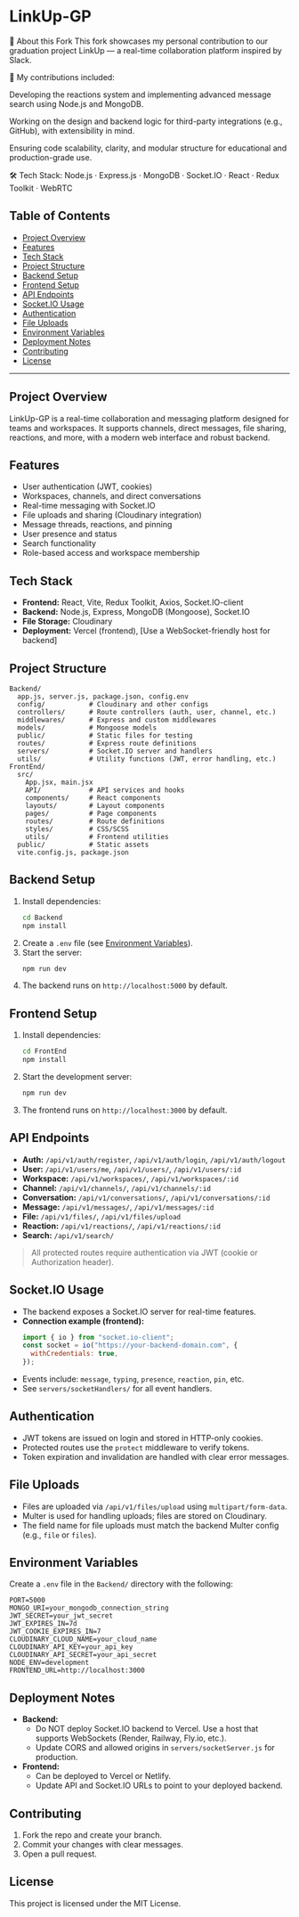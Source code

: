# LinkUp-GP

📌 About this Fork
This fork showcases my personal contribution to our graduation project LinkUp — a real-time collaboration platform inspired by Slack.

🔧 My contributions included:

Developing the reactions system and implementing advanced message search using Node.js and MongoDB.

Working on the design and backend logic for third-party integrations (e.g., GitHub), with extensibility in mind.

Ensuring code scalability, clarity, and modular structure for educational and production-grade use.

🛠️ Tech Stack:
Node.js · Express.js · MongoDB · Socket.IO · React · Redux Toolkit · WebRTC



## Table of Contents

- [Project Overview](#project-overview)
- [Features](#features)
- [Tech Stack](#tech-stack)
- [Project Structure](#project-structure)
- [Backend Setup](#backend-setup)
- [Frontend Setup](#frontend-setup)
- [API Endpoints](#api-endpoints)
- [Socket.IO Usage](#socketio-usage)
- [Authentication](#authentication)
- [File Uploads](#file-uploads)
- [Environment Variables](#environment-variables)
- [Deployment Notes](#deployment-notes)
- [Contributing](#contributing)
- [License](#license)

---

## Project Overview

LinkUp-GP is a real-time collaboration and messaging platform designed for teams and workspaces. It supports channels, direct messages, file sharing, reactions, and more, with a modern web interface and robust backend.

## Features

- User authentication (JWT, cookies)
- Workspaces, channels, and direct conversations
- Real-time messaging with Socket.IO
- File uploads and sharing (Cloudinary integration)
- Message threads, reactions, and pinning
- User presence and status
- Search functionality
- Role-based access and workspace membership

## Tech Stack

- **Frontend:** React, Vite, Redux Toolkit, Axios, Socket.IO-client
- **Backend:** Node.js, Express, MongoDB (Mongoose), Socket.IO
- **File Storage:** Cloudinary
- **Deployment:** Vercel (frontend), [Use a WebSocket-friendly host for backend]

## Project Structure

```
Backend/
  app.js, server.js, package.json, config.env
  config/           # Cloudinary and other configs
  controllers/      # Route controllers (auth, user, channel, etc.)
  middlewares/      # Express and custom middlewares
  models/           # Mongoose models
  public/           # Static files for testing
  routes/           # Express route definitions
  servers/          # Socket.IO server and handlers
  utils/            # Utility functions (JWT, error handling, etc.)
FrontEnd/
  src/
    App.jsx, main.jsx
    API/            # API services and hooks
    components/     # React components
    layouts/        # Layout components
    pages/          # Page components
    routes/         # Route definitions
    styles/         # CSS/SCSS
    utils/          # Frontend utilities
  public/           # Static assets
  vite.config.js, package.json
```

## Backend Setup

1. Install dependencies:
   ```sh
   cd Backend
   npm install
   ```
2. Create a `.env` file (see [Environment Variables](#environment-variables)).
3. Start the server:
   ```sh
   npm run dev
   ```
4. The backend runs on `http://localhost:5000` by default.

## Frontend Setup

1. Install dependencies:
   ```sh
   cd FrontEnd
   npm install
   ```
2. Start the development server:
   ```sh
   npm run dev
   ```
3. The frontend runs on `http://localhost:3000` by default.

## API Endpoints

- **Auth:** `/api/v1/auth/register`, `/api/v1/auth/login`, `/api/v1/auth/logout`
- **User:** `/api/v1/users/me`, `/api/v1/users/`, `/api/v1/users/:id`
- **Workspace:** `/api/v1/workspaces/`, `/api/v1/workspaces/:id`
- **Channel:** `/api/v1/channels/`, `/api/v1/channels/:id`
- **Conversation:** `/api/v1/conversations/`, `/api/v1/conversations/:id`
- **Message:** `/api/v1/messages/`, `/api/v1/messages/:id`
- **File:** `/api/v1/files/`, `/api/v1/files/upload`
- **Reaction:** `/api/v1/reactions/`, `/api/v1/reactions/:id`
- **Search:** `/api/v1/search/`

> All protected routes require authentication via JWT (cookie or Authorization header).

## Socket.IO Usage

- The backend exposes a Socket.IO server for real-time features.
- **Connection example (frontend):**
  ```js
  import { io } from "socket.io-client";
  const socket = io("https://your-backend-domain.com", {
    withCredentials: true,
  });
  ```
- Events include: `message`, `typing`, `presence`, `reaction`, `pin`, etc.
- See `servers/socketHandlers/` for all event handlers.

## Authentication

- JWT tokens are issued on login and stored in HTTP-only cookies.
- Protected routes use the `protect` middleware to verify tokens.
- Token expiration and invalidation are handled with clear error messages.

## File Uploads

- Files are uploaded via `/api/v1/files/upload` using `multipart/form-data`.
- Multer is used for handling uploads; files are stored on Cloudinary.
- The field name for file uploads must match the backend Multer config (e.g., `file` or `files`).

## Environment Variables

Create a `.env` file in the `Backend/` directory with the following:

```
PORT=5000
MONGO_URI=your_mongodb_connection_string
JWT_SECRET=your_jwt_secret
JWT_EXPIRES_IN=7d
JWT_COOKIE_EXPIRES_IN=7
CLOUDINARY_CLOUD_NAME=your_cloud_name
CLOUDINARY_API_KEY=your_api_key
CLOUDINARY_API_SECRET=your_api_secret
NODE_ENV=development
FRONTEND_URL=http://localhost:3000
```

## Deployment Notes

- **Backend:**
  - Do NOT deploy Socket.IO backend to Vercel. Use a host that supports WebSockets (Render, Railway, Fly.io, etc.).
  - Update CORS and allowed origins in `servers/socketServer.js` for production.
- **Frontend:**
  - Can be deployed to Vercel or Netlify.
  - Update API and Socket.IO URLs to point to your deployed backend.

## Contributing

1. Fork the repo and create your branch.
2. Commit your changes with clear messages.
3. Open a pull request.

## License

This project is licensed under the MIT License.
